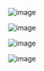 ![image](https://user-images.githubusercontent.com/59889106/118063205-3ad0eb00-b35e-11eb-98e9-f55d67f51190.png)


![image](https://user-images.githubusercontent.com/59889106/118063125-0d843d00-b35e-11eb-9e09-795eb8e00125.png)


![image](https://user-images.githubusercontent.com/59889106/118063042-e62d7000-b35d-11eb-920a-a040db078d02.png)


![image](https://user-images.githubusercontent.com/59889106/118062921-a9617900-b35d-11eb-8e79-e9742e5db069.png)



